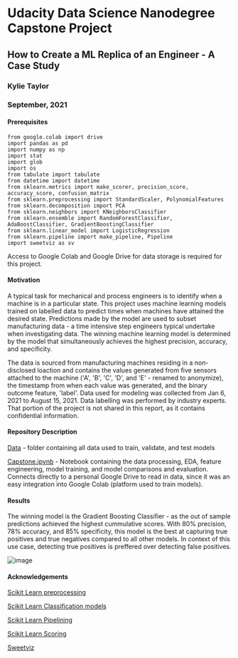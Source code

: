 # Udacity Data Science Nanodegree Capstone Project
## How to Create a ML Replica of an Engineer - A Case Study


### Kylie Taylor
### September, 2021

#### Prerequisites
```
from google.colab import drive
import pandas as pd
import numpy as np
import stat
import glob
import os
from tabulate import tabulate
from datetime import datetime
from sklearn.metrics import make_scorer, precision_score, accuracy_score, confusion_matrix
from sklearn.preprocessing import StandardScaler, PolynomialFeatures
from sklearn.decomposition import PCA
from sklearn.neighbors import KNeighborsClassifier
from sklearn.ensemble import RandomForestClassifier, AdaBoostClassifier, GradientBoostingClassifier
from sklearn.linear_model import LogisticRegression
from sklearn.pipeline import make_pipeline, Pipeline
import sweetviz as sv
```

Access to Google Colab and Google Drive for data storage is required for this project.

#### Motivation

A typical task for mechanical and process engineers is to identify when a machine is in a particular state. This project uses machine learning models trained on labelled data to predict times when machines have attained the desired state. Predictions made by the model are used to subset manufacturing data - a time intensive step engineers typical undertake when investigating data. The winning machine learning model is determined by the model that simultaneously achieves the highest precision, accuracy, and specificity. 

The data is sourced from manufacturing machines residing in a non-disclosed loaction and contains the values generated from five sensors attached to the machine ('A', 'B', 'C', 'D', and 'E' - renamed to anonymize), the timestamp from when each value was generated, and the binary outcome feature, 'label'. 
Data used for modeling was collected from Jan 6, 2021 to August 15, 2021. 
Data labelling was performed by industry experts. That portion of the project is not shared in this report, as it contains confidential information.


#### Repository Description

[Data](https://github.com/KylieTaylor/Udacity-Data-Science-Nanodegree/tree/main/Capstone/data) - folder containing all data used to train, validate, and test models

[Capstone.ipynb](https://github.com/KylieTaylor/Udacity-Data-Science-Nanodegree/blob/main/Capstone/Capstone.ipynb) - Notebook containing the data processing, EDA, feature engineering, model training, and model comparisons and evaluation. Connects directly to a personal Google Drive to read in data, since it was an easy integration into Google Colab (platform used to train models).


#### Results

The winning model is the Gradient Boosting Classifier - as the out of sample predictions achieved the highest cummulative scores. With 80% precision, 78% accuracy, and 85% specificity, this model is the best at capturing true positives and true negatives compared to all other models. In context of this use case, detecting true positives is preffered over detecting false positives. 

![image](https://user-images.githubusercontent.com/47127996/135311654-21b0d84b-ae11-47e1-8f9c-72fb620b2fdc.png)


#### Acknowledgements

[Scikit Learn preprocessing](https://scikit-learn.org/stable/modules/preprocessing.html)

[Scikit Learn Classification models](https://scikit-learn.org/stable/supervised_learning.html#supervised-learning)

[Scikit Learn Pipelining](https://scikit-learn.org/stable/tutorial/statistical_inference/putting_together.html)

[Scikit Learn Scoring](https://scikit-learn.org/stable/modules/model_evaluation.html)

[Sweetviz](https://www.kaggle.com/ahmettezcantekin/sweetviz-simple-and-quick-eda)



